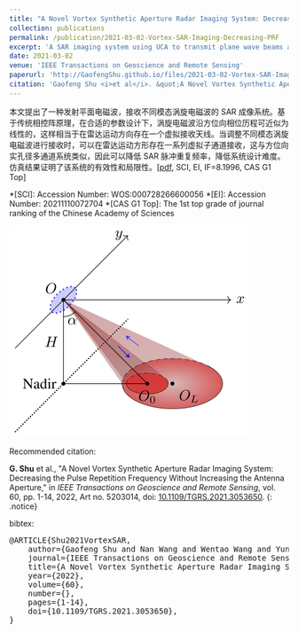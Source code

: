 ```yaml
---
title: "A Novel Vortex Synthetic Aperture Radar Imaging System: Decreasing the Pulse Repetition Frequency Without Increasing the Antenna Aperture"
collection: publications
permalink: /publication/2021-03-02-Vortex-SAR-Imaging-Decreasing-PRF
excerpt: 'A SAR imaging system using UCA to transmit plane wave beams and receive OAM beams to decrease the PRF without increasing the antenna aperture.'
date: 2021-03-02
venue: 'IEEE Transactions on Geoscience and Remote Sensing'
paperurl: 'http://GaofengShu.github.io/files/2021-03-02-Vortex-SAR-Imaging-Decreasing-PRF.pdf'
citation: 'Gaofeng Shu <i>et al</i>. &quot;A Novel Vortex Synthetic Aperture Radar Imaging System: Decreasing the Pulse Repetition Frequency Without Increasing the Antenna Aperture&quot;. <i>IEEE Transactions on Geoscience and Remote Sensing</i>. 2022, 60, Art no. 5203014.'
---
```

本文提出了一种发射平面电磁波，接收不同模态涡旋电磁波的 SAR 成像系统。基于传统相控阵原理，在合适的参数设计下，涡旋电磁波沿方位向相位历程可近似为线性的，这样相当于在雷达运动方向存在一个虚拟接收天线。当调整不同模态涡旋电磁波进行接收时，可以在雷达运动方形存在一系列虚拟子通道接收，这与方位向实孔径多通道系统类似，因此可以降低 SAR 脉冲重复频率，降低系统设计难度。仿真结果证明了该系统的有效性和局限性。\[[pdf](http://GaofengShu.github.io/files/2021-03-02-Vortex-SAR-Imaging-Decreasing-PRF.pdf), SCI, EI, IF=8.1996, CAS G1 Top\]

*[SCI]: Accession Number: WOS:000728266600056
*[EI]: Accession Number: 20211110072704
*[CAS G1 Top]: The 1st top grade of journal ranking of the Chinese Academy of Sciences


<img src='/images/pubsImages/OAMRadarBeamTRScheme.png'>

Recommended citation:

**G. Shu** et al., "A Novel Vortex Synthetic Aperture Radar Imaging System: Decreasing the Pulse Repetition Frequency Without Increasing the Antenna Aperture," in *IEEE Transactions on Geoscience and Remote Sensing*, vol. 60, pp. 1-14, 2022, Art no. 5203014, doi: [10.1109/TGRS.2021.3053650](https://doi.org/10.1109/TGRS.2021.3053650).
{: .notice}

bibtex: 
<pre>
@ARTICLE{Shu2021VortexSAR,
	author={Gaofeng Shu and Nan Wang and Wentao Wang and Yunkai Deng and Yongwei Zhang and Heng Zhang and Ning Li and Robert Wang},
	journal={IEEE Transactions on Geoscience and Remote Sensing},
	title={A Novel Vortex Synthetic Aperture Radar Imaging System: Decreasing the Pulse Repetition Frequency Without Increasing the Antenna Aperture},
	year={2022},
	volume={60},
	number={},
	pages={1-14},
	doi={10.1109/TGRS.2021.3053650},
}
</pre>
